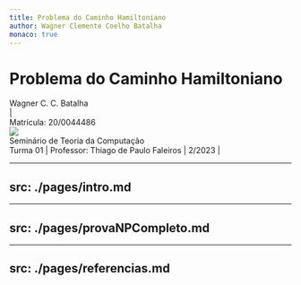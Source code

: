 ```yaml
---
title: Problema do Caminho Hamiltoniano
author: Wagner Clemente Coelho Batalha
monaco: true
---
```


# Problema do Caminho Hamiltoniano

<div class="capitalize tracking-widest">
  <div class="uppercase text-sm flex basis-full gap-3">
    <div> Wagner C. C. Batalha </div> 
    <div> | </div> 
    <div> Matrícula: 20/0044486 </div>
  </div>
</div>


<div class="abs-bl mx-14 my-12 flex">
  <img src="/as_vert_cor.jpg" class="h-8">
  <div class="ml-3 flex flex-col text-left">
    <div>Seminário de Teoria da Computação</div>
    <div class="text-sm opacity-50">Turma 01 | Professor: Thiago de Paulo Faleiros | 2/2023 | <Today /> </div>
  </div>
</div>

---
src: ./pages/intro.md
---

---
src: ./pages/provaNPCompleto.md
---

---
src: ./pages/referencias.md
---